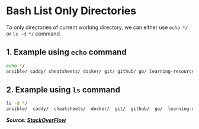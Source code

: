 # Bash List Only Directories

To only directories of current working directory, we can either use `echo */` or `ls -d */` command.

## 1. Example using `echo` command

```bash
echo */
ansible/ caddy/ cheatsheets/ docker/ git/ github/ go/ learning-resources/ linux/ miscellaneous/ python/ reactjs/ vagrant/ vscode/ wsl/
```

## 2. Example using `ls` command

```bash
ls -d */
ansible/  caddy/  cheatsheets/  docker/  git/  github/  go/  learning-resources/  linux/  miscellaneous/  python/  reactjs/  vagrant/  vscode/  wsl/
```

**_Source: [StackOverFlow](https://stackoverflow.com/a/17009555)_**
